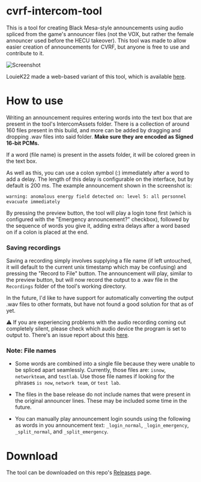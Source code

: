 # cvrf-intercom-tool

This is a tool for creating Black Mesa-style announcements using audio spliced from the game's announcer files (not the VOX, but rather the female announcer used before the HECU takeover). This tool was made to allow easier creation of announcements for CVRF, but anyone is free to use and contribute to it.

![Screenshot](https://i.imgur.com/M6Wt0Fx.png)

LouieK22 made a web-based variant of this tool, which is available [here](https://louiek22.github.io/cvrf-audio/).

# How to use

Writing an announcement requires entering words into the text box that are present in the tool's IntercomAssets folder. There is a collection of around 160 files present in this build, and more can be added by dragging and dropping .wav files into said folder. **Make sure they are encoded as Signed 16-bit PCMs.**

If a word (file name) is present in the assets folder, it will be colored green in the text box.

As well as this, you can use a colon symbol (:) immediately after a word to add a delay. The length of this delay is configurable on the interface, but by default is 200 ms. The example announcement shown in the screenshot is:

```
warning: anomalous energy field detected on: level 5: all personnel evacuate immediately
```

By pressing the preview button, the tool will play a login tone first (which is configured with the "Emergency announcement?" checkbox), followed by the sequence of words you give it, adding extra delays after a word based on if a colon is placed at the end.

### Saving recordings

Saving a recording simply involves supplying a file name (if left untouched, it will default to the current unix timestamp which may be confusing) and pressing the "Record to File" button. The announcement will play, similar to the preview button, but will now record the output to a .wav file in the `Recordings` folder of the tool's working directory.

In the future, I'd like to have support for automatically converting the output .wav files to other formats, but have not found a good solution for that as of yet.

⚠️ If you are experiencing problems with the audio recording coming out completely silent, please check which audio device the program is set to output to. There's an issue report about this [here](https://github.com/the-sink/cvrf-intercom-tool/issues/1).

### Note: File names

* Some words are combined into a single file because they were unable to be spliced apart seamlessly. Currently, those files are: ``isnow``, ``networkteam``, and ``testlab``. Use those file names if looking for the phrases ``is now``, ``network team``, or ``test lab``.

* The files in the base release do not include names that were present in the original announcer lines. These may be included some time in the future.

* You can manually play announcement login sounds using the following as words in you announcement text: ``_login_normal``, ``_login_emergency``, ``_split_normal``, and ``_split_emergency``.



# Download

The tool can be downloaded on this repo's [Releases](https://github.com/the-sink/cvrf-intercom-tool/releases) page.
